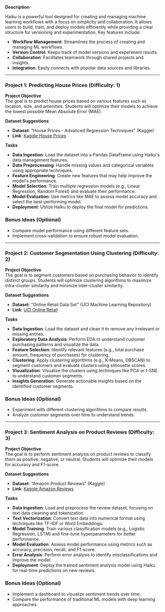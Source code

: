 **Description**

Haiku is a powerful tool designed for creating and managing machine learning workflows with a focus on simplicity and collaboration. It allows users to build, train, and deploy models efficiently while providing a clear structure for versioning and experimentation. Key features include:

- **Workflow Management**: Streamlines the process of creating and managing ML workflows.
- **Version Control**: Keeps track of model versions and experiment results.
- **Collaboration**: Facilitates teamwork through shared projects and insights.
- **Integration**: Easily connects with popular data sources and libraries.

---

### Project 1: Predicting House Prices (Difficulty: 1)

**Project Objective**  
The goal is to predict house prices based on various features such as location, size, and amenities. Students will optimize their models to achieve the lowest possible Mean Absolute Error (MAE).

**Dataset Suggestions**  
- **Dataset**: "House Prices - Advanced Regression Techniques" (Kaggle)  
- **Link**: [Kaggle House Prices](https://www.kaggle.com/c/house-prices-advanced-regression-techniques)

**Tasks**  
- **Data Ingestion**: Load the dataset into a Pandas DataFrame using Haiku's data management features.  
- **Data Preprocessing**: Handle missing values and categorical variables using appropriate techniques.  
- **Feature Engineering**: Create new features that may help improve the model's performance.  
- **Model Selection**: Train multiple regression models (e.g., Linear Regression, Random Forest) and evaluate their performance.  
- **Model Evaluation**: Use metrics like MAE to assess model accuracy and select the best-performing model.  
- **Deployment**: Utilize Haiku to deploy the final model for predictions.

### Bonus Ideas (Optional)  
- Compare model performance using different feature sets.  
- Implement cross-validation to ensure robust model evaluation.  

---

### Project 2: Customer Segmentation Using Clustering (Difficulty: 2)

**Project Objective**  
The goal is to segment customers based on purchasing behavior to identify distinct groups. Students will optimize clustering algorithms to maximize intra-cluster similarity and minimize inter-cluster similarity.

**Dataset Suggestions**  
- **Dataset**: "Online Retail Data Set" (UCI Machine Learning Repository)  
- **Link**: [UCI Online Retail](https://archive.ics.uci.edu/ml/datasets/Online+Retail)

**Tasks**  
- **Data Ingestion**: Load the dataset and clean it to remove any irrelevant or missing entries.  
- **Exploratory Data Analysis**: Perform EDA to understand customer purchasing patterns and visualize the data.  
- **Feature Selection**: Identify relevant features (e.g., total purchase amount, frequency of purchases) for clustering.  
- **Clustering**: Apply clustering algorithms (e.g., K-Means, DBSCAN) to segment customers and evaluate clusters using silhouette scores.  
- **Visualization**: Visualize the clusters using techniques like PCA or t-SNE to understand customer segments.  
- **Insights Generation**: Generate actionable insights based on the identified customer segments.

### Bonus Ideas (Optional)  
- Experiment with different clustering algorithms to compare results.  
- Analyze customer segments over time to understand trends.  

---

### Project 3: Sentiment Analysis on Product Reviews (Difficulty: 3)

**Project Objective**  
The goal is to perform sentiment analysis on product reviews to classify them as positive, negative, or neutral. Students will optimize their models for accuracy and F1-score.

**Dataset Suggestions**  
- **Dataset**: "Amazon Product Reviews" (Kaggle)  
- **Link**: [Kaggle Amazon Reviews](https://www.kaggle.com/datasets/snap/amazon-fine-food-reviews)

**Tasks**  
- **Data Ingestion**: Load and preprocess the review dataset, focusing on text data cleaning and tokenization.  
- **Text Vectorization**: Convert text data into numerical format using techniques like TF-IDF or Word Embeddings.  
- **Model Training**: Train various classification models (e.g., Logistic Regression, LSTM) and fine-tune hyperparameters for better performance.  
- **Model Evaluation**: Assess model performance using metrics such as accuracy, precision, recall, and F1-score.  
- **Error Analysis**: Perform error analysis to identify misclassifications and improve the model.  
- **Deployment**: Deploy the trained sentiment analysis model using Haiku for real-time predictions on new reviews.

### Bonus Ideas (Optional)  
- Implement a dashboard to visualize sentiment trends over time.  
- Compare the performance of traditional ML models with deep learning approaches.

